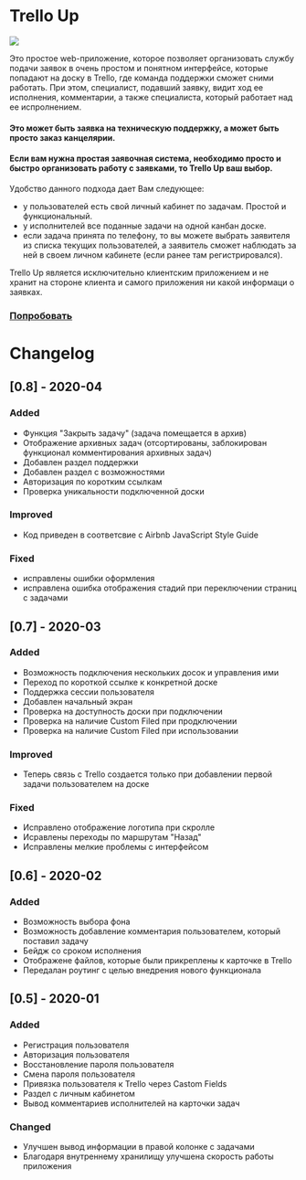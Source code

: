 # Trello Up

<img src="http://dkonnov.ru/github/trello-up.gif">

Это простое web-приложение, которое позволяет организовать службу подачи заявок в очень простом и понятном интерфейсе, которые попадают на доску в Trello, где команда поддержки сможет сними работать.
При этом, специалист, подавший заявку, видит ход ее исполнения, комментарии, а также специалиста, который работает над ее испролнением.

#### Это может быть заявка на техническую поддержку, а может быть просто заказ канцелярии.

#### Если вам нужна простая заявочная система, необходимо просто и быстро организовать работу с заявками, то Trello Up ваш выбор.

Удобство данного подхода дает Вам следующее:

- у пользователей есть свой личный кабинет по задачам. Простой и функциональный.
- у исполнителей все поданные задачи на одной канбан доске.
- если задача принята по телефону, то вы можете выбрать заявителя из списка текущих пользователей, а заявитель сможет наблюдать за ней в своем личном кабинете (если ранее там регистрировался).

Trello Up является исключительно клиентским приложением и не хранит на стороне клиента и самого приложения ни какой информаци о заявках.

### [Попробовать](http://trello-up.ru/)

# Changelog

## [0.8] - 2020-04

### Added

- Функция "Закрыть задачу" (задача помещается в архив)
- Отображение архивных задач (отсортированы, заблокирован функционал комментирования архивных задач)
- Добавлен раздел поддержки
- Добавлен раздел с возможностями
- Авторизация по коротким ссылкам
- Проверка уникальности подключенной доски

### Improved

- Код приведен в соответсвие с Airbnb JavaScript Style Guide

### Fixed

- исправлены ошибки оформления
- исправлена ошибка отображения стадий при переключении страниц с задачами

## [0.7] - 2020-03

### Added

- Возможность подключения нескольких досок и управления ими
- Переход по короткой ссылке к конкретной доске
- Поддержка сессии пользователя
- Добавлен начальный экран
- Проверка на доступность доски при подключении
- Проверка на наличие Custom Filed при продключении
- Проверка на наличие Custom Filed при использовании

### Improved

- Теперь связь с Trello создается только при добавлении первой задачи пользователем на доске

### Fixed

- Исправлено отображение логотипа при скролле
- Исравлены переходы по маршрутам "Назад"
- Исправлены мелкие проблемы с интерфейсом

## [0.6] - 2020-02

### Added

- Возможность выбора фона
- Возможность добавление комментария пользователем, который поставил задачу
- Бейдж со сроком исполнения
- Отображене файлов, которые были прикреплены к карточке в Trello
- Передалан роутинг с целью внедрения нового функционала

## [0.5] - 2020-01

### Added

- Регистрация пользователя
- Авторизация пользователя
- Восстановление пароля пользователя
- Смена пароля пользователя
- Привязка пользователя к Trello через Castom Fields
- Раздел с личным кабинетом
- Вывод комментариев исполнителей на карточки задач

### Changed

- Улучшен вывод информации в правой колонке с задачами
- Благодаря внутреннему хранилищу улучшена скорость работы приложения
